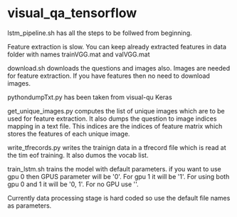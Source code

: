 # visual_qa_tensorflow
lstm_pipeline.sh has all the steps to be follwed from beginning.

Feature extraction is slow. You can keep already extracted features in data folder with names trainVGG.mat and valVGG.mat

download.sh downloads the questions and images also. Images are needed for feature extraction. If you have features then no need to download images.

pythondumpTxt.py has been taken from visual-qu Keras

get_unique_images.py computes the list of unique images which are to be used for feature extraction. It also dumps the question to image indices mapping in a text file. This indices are the indices of feature matrix which stores the features of each unique image.

write_tfrecords.py writes the trainign data in a tfrecord file which is read at the tim eof training. It also dumos the vocab list.

train_lstm.sh trains the model with default parameters. if you want to use gpu 0 then GPUS parameter will be '0'. For gpu 1 it will be '1'. For using both gpu 0 and 1 it will be '0, 1'. For no GPU use ''.

Currently data processing stage is hard coded so use the default file names as parameters.


